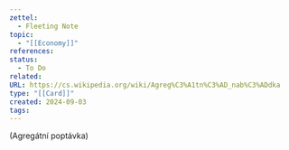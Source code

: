 ```yaml
---
zettel:
  - Fleeting Note
topic:
  - "[[Economy]]"
references: 
status:
  - To Do
related: 
URL: https://cs.wikipedia.org/wiki/Agreg%C3%A1tn%C3%AD_nab%C3%ADdka
type: "[[Card]]"
created: 2024-09-03
tags:
---
```

(Agregátní poptávka)



